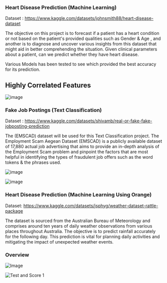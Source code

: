 ### Heart Disease Prediction (Machine Learning)

Dataset : https://www.kaggle.com/datasets/johnsmith88/heart-disease-dataset

The objective on this project is to forecast if a patient has a heart condition or not based on the patient's provided qualities such as Gender & Age , and another is to diagnose and uncover various insights from this dataset that might aid in better comprehending the situation. Given clinical parameters about a patient, can we predict whether they have heart disease.

Various Models has been tested to see which provided the best accuracy for its prediction. 

## Highly Correlated Features

![image](https://github.com/juliuschanjq/Machine-Learning-Projects/assets/113488890/6424bbca-b47e-4f6d-83cd-e13771cee0ad)


### Fake Job Postings (Text Classification) 

Dataset : https://www.kaggle.com/datasets/shivamb/real-or-fake-fake-jobposting-prediction

The (EMSCAD) dataset will be used for this Text Classification project. The Employment Scam Aegean Dataset (EMSCAD) is a publicly available dataset of 17,880 actual job advertising that aims to provide an in-depth analysis of the Employment Scam problem and pinpoint the factors that are most helpful in identifying the types of fraudulent job offers such as the word tokens & the phrases used.

![image](https://github.com/juliuschanjq/Machine-Learning-Projects/assets/113488890/bb69c1b2-93e7-4765-8f8e-c6f6b205460c)

![image](https://github.com/juliuschanjq/Machine-Learning-Projects/assets/113488890/f134f7a1-53a8-4468-a933-f8a5261a6b1d)

### Heart Disease Prediction (Machine Learning Using Orange)

Dataset: https://www.kaggle.com/datasets/jsphyg/weather-dataset-rattle-package

The dataset is sourced from the Australian Bureau of Meteorology and comprises around ten years of daily weather observations from various places throughout Australia. The objective is to predict rainfall accurately for the following day. This prediction is vital for planning daily activities and mitigating the impact of unexpected weather events.

### Overview

![Image](https://github.com/juliuschanjq/Machine-Learning-Projects/assets/113488890/a666acd6-1e47-4a65-be61-8fffac0a5fd1)

![Test and Score 1](https://github.com/juliuschanjq/Machine-Learning-Projects/assets/113488890/27ebe5a2-85f9-4a3d-a166-c530680e5748)









